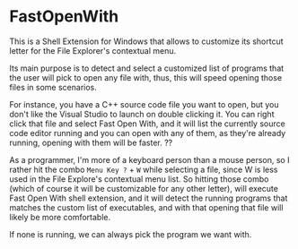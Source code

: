 # FastOpenWith 

This is a Shell Extension for Windows that allows to customize its shortcut letter for the File Explorer's contextual menu.

Its main purpose is to detect and select a customized list of programs that the user will pick to open any file with, thus, this will speed opening those files in some scenarios.

For instance, you have a C++ source code file you want to open, but you don't like the Visual Studio to launch on double clicking it. You can right click that file and select Fast Open With, and it will list the currently source code editor running and you can open with any of them, as they're already running, opening with them will be faster. ??

As a programmer, I'm more of a keyboard person than a mouse person, so I rather hit the combo `Menu Key ?` + `W` while selecting a file, since W is less used in the File Explore's contextual menu list. So hitting those combo (which of course it will be customizable for any other letter), will execute Fast Open With shell extension, and it will detect the running programs that matches the custom list of executables, and with that opening that file will likely be more comfortable.

If none is running, we can always pick the program we want with.

  